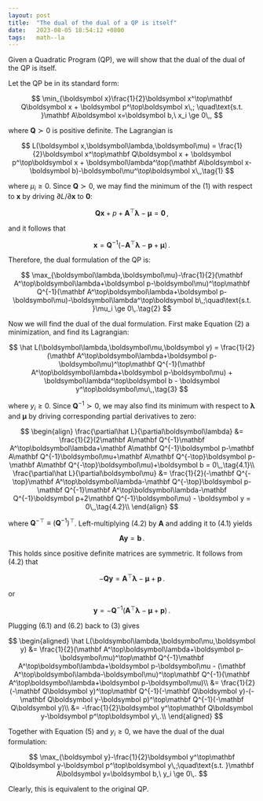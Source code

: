 ```yaml
---
layout: post
title:  "The dual of the dual of a QP is itself"
date:   2023-08-05 18:54:12 +0800
tags:   math--la
---
```


Given a Quadratic Program (QP), we will show that the dual of the dual of the QP is itself.

Let the QP be in its standard form:

$$
\min_{\boldsymbol x}\frac{1}{2}\boldsymbol x^\top\mathbf Q\boldsymbol x + \boldsymbol p^\top\boldsymbol x\,;
\quad\text{s.t. }\mathbf A\boldsymbol x=\boldsymbol b,\ x_i \ge 0\,,
$$

where $\mathbf Q \succ 0$ is positive definite.
The Lagrangian is

$$
L(\boldsymbol x,\boldsymbol\lambda,\boldsymbol\mu) = \frac{1}{2}\boldsymbol x^\top\mathbf Q\boldsymbol x + \boldsymbol p^\top\boldsymbol x + \boldsymbol\lambda^\top(\mathbf A\boldsymbol x-\boldsymbol b)-\boldsymbol\mu^\top\boldsymbol x\,,\tag{1}
$$

where $\mu_i \ge 0$.
Since $\mathbf Q \succ 0$, we may find the minimum of the $(1)$ with respect to $\boldsymbol x$ by driving $\partial L/\partial\boldsymbol x$ to $\mathbf 0$:

$$
\mathbf Q\boldsymbol x + p + \mathbf A^\top\boldsymbol\lambda - \boldsymbol\mu = \mathbf 0\,,
$$

and it follows that

$$
\boldsymbol x = \mathbf Q^{-1}(-\mathbf A^\top\boldsymbol\lambda - \boldsymbol p + \boldsymbol\mu)\,.
$$

Therefore, the dual formulation of the QP is:

$$
\max_{\boldsymbol\lambda,\boldsymbol\mu}-\frac{1}{2}(\mathbf A^\top\boldsymbol\lambda+\boldsymbol p-\boldsymbol\mu)^\top\mathbf Q^{-1}(\mathbf A^\top\boldsymbol\lambda+\boldsymbol p-\boldsymbol\mu)-\boldsymbol\lambda^\top\boldsymbol b\,;\quad\text{s.t. }\mu_i \ge 0\,.\tag{2}
$$

Now we will find the dual of the dual formulation.
First make Equation $(2)$ a minimization, and find its Lagrangian:

$$
\hat L(\boldsymbol\lambda,\boldsymbol\mu,\boldsymbol y) = \frac{1}{2}(\mathbf A^\top\boldsymbol\lambda+\boldsymbol p-\boldsymbol\mu)^\top\mathbf Q^{-1}(\mathbf A^\top\boldsymbol\lambda+\boldsymbol p-\boldsymbol\mu) + \boldsymbol\lambda^\top\boldsymbol b - \boldsymbol y^\top\boldsymbol\mu\,,\tag{3}
$$

where $y_i \ge 0$.
Since $\mathbf Q^{-1} \succ 0$, we may also find its minimum with respect to $\boldsymbol\lambda$ and $\boldsymbol\mu$ by driving corresponding partial derivatives to zero:

$$
\begin{align}
\frac{\partial\hat L}{\partial\boldsymbol\lambda} &= \frac{1}{2}(2\mathbf A\mathbf Q^{-1}\mathbf A^\top\boldsymbol\lambda+\mathbf A\mathbf Q^{-1}\boldsymbol p-\mathbf A\mathbf Q^{-1}\boldsymbol\mu+\mathbf A\mathbf Q^{-\top}\boldsymbol p-\mathbf A\mathbf Q^{-\top}\boldsymbol\mu)+\boldsymbol b = 0\,,\tag{4.1}\\
\frac{\partial\hat L}{\partial\boldsymbol\mu} &= \frac{1}{2}(-\mathbf Q^{-\top}\mathbf A^\top\boldsymbol\lambda-\mathbf Q^{-\top}\boldsymbol p-\mathbf Q^{-1}\mathbf A^\top\boldsymbol\lambda-\mathbf Q^{-1}\boldsymbol p+2\mathbf Q^{-1}\boldsymbol\mu) - \boldsymbol y = 0\,,\tag{4.2}\\
\end{align}
$$

where $\mathbf Q^{-\top} \equiv (\mathbf Q^{-1})^\top$.
Left-multiplying $(4.2)$ by $\mathbf A$ and adding it to $(4.1)$ yields

$$
\mathbf A\boldsymbol y=\boldsymbol b\,.\tag{5}
$$

This holds since positive definite matrices are symmetric.
It follows from $(4.2)$ that

$$
-\mathbf Q\boldsymbol y = \mathbf A^\top\boldsymbol\lambda-\boldsymbol\mu+\boldsymbol p\,.\tag{6.1}
$$

or

$$
\boldsymbol y = -\mathbf Q^{-1}(\mathbf A^\top\boldsymbol\lambda-\boldsymbol\mu+\boldsymbol p)\,.\tag{6.2}
$$

Plugging $(6.1)$ and $(6.2)$ back to $(3)$ gives

$$
\begin{aligned}
\hat L(\boldsymbol\lambda,\boldsymbol\mu,\boldsymbol y)
&= \frac{1}{2}(\mathbf A^\top\boldsymbol\lambda+\boldsymbol p-\boldsymbol\mu)^\top\mathbf Q^{-1}\mathbf A^\top\boldsymbol\lambda+\boldsymbol p-\boldsymbol\mu - (\mathbf A^\top\boldsymbol\lambda-\boldsymbol\mu)^\top\mathbf Q^{-1}(\mathbf A^\top\boldsymbol\lambda+\boldsymbol p-\boldsymbol\mu)\\
&= \frac{1}{2}(-\mathbf Q\boldsymbol y)^\top\mathbf Q^{-1}(-\mathbf Q\boldsymbol y)-(-\mathbf Q\boldsymbol y-\boldsymbol p)^\top\mathbf Q^{-1}(-\mathbf Q\boldsymbol y)\\
&= -\frac{1}{2}\boldsymbol y^\top\mathbf Q\boldsymbol y-\boldsymbol p^\top\boldsymbol y\,.\\
\end{aligned}
$$

Together with Equation $(5)$ and $y_i \ge 0$, we have the dual of the dual formulation:

$$
\max_{\boldsymbol y}-\frac{1}{2}\boldsymbol y^\top\mathbf Q\boldsymbol y-\boldsymbol p^\top\boldsymbol y\,;\quad\text{s.t. }\mathbf A\boldsymbol y=\boldsymbol b,\ y_i \ge 0\,.
$$

Clearly, this is equivalent to the original QP.

